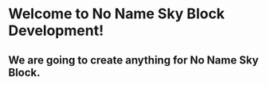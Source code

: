 # Welcome to No Name Sky Block Development!
## We are going to create anything for No Name Sky Block.


